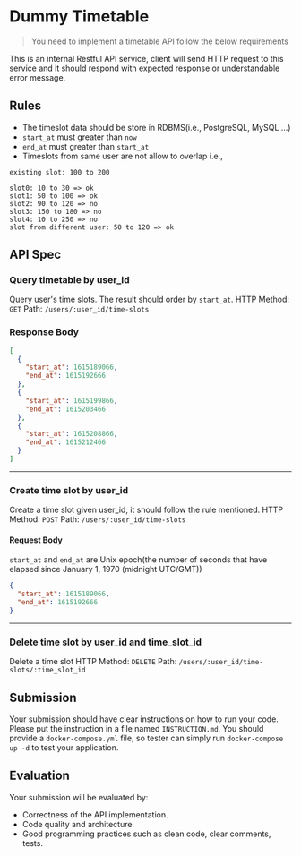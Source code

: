 # Dummy Timetable
> You need to implement a timetable API follow the below requirements


This is an internal Restful API service, client will send HTTP request to this service and it should respond with expected response or understandable error message.

## Rules
* The timeslot data should be store in RDBMS(i.e., PostgreSQL, MySQL ...)
* `start_at` must greater than `now`
* `end_at` must greater than `start_at`
* Timeslots from same user are not allow to overlap
i.e., 

```
existing slot: 100 to 200

slot0: 10 to 30 => ok
slot1: 50 to 100 => ok
slot2: 90 to 120 => no
slot3: 150 to 180 => no
slot4: 10 to 250 => no
slot from different user: 50 to 120 => ok
```


## API Spec


### Query timetable by user_id
Query user's time slots. The result should order by `start_at`.
HTTP Method: `GET`
Path: `/users/:user_id/time-slots`

### Response Body
```json
[
  {
    "start_at": 1615189066,
    "end_at": 1615192666
  },
  {
    "start_at": 1615199866,
    "end_at": 1615203466
  },
  {
    "start_at": 1615208866,
    "end_at": 1615212466
  }
]
```

---

### Create time slot by user_id
Create a time slot given user_id, it should follow the rule mentioned.
HTTP Method: `POST`
Path: `/users/:user_id/time-slots`

#### Request Body
`start_at` and `end_at` are Unix epoch(the number of seconds that have elapsed since January 1, 1970 (midnight UTC/GMT))

```json
{
  "start_at": 1615189066,
  "end_at": 1615192666
}
```

---

### Delete time slot by user_id and time_slot_id
Delete a time slot
HTTP Method: `DELETE`
Path: `/users/:user_id/time-slots/:time_slot_id`

## Submission
Your submission should have clear instructions on how to run your code. Please put the instruction in a file named `INSTRUCTION.md`. You should provide a `docker-compose.yml` file, so tester can simply run `docker-compose up -d` to test your application.


## Evaluation
Your submission will be evaluated by:
* Correctness of the API implementation.
* Code quality and architecture.
* Good programming practices such as clean code, clear comments, tests.
